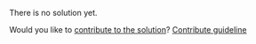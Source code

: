 
There is no solution yet.

Would you like to [contribute to the solution](https://github.com/BFEdev/BFE.dev-solutions/blob/main/question/what-is-jwt-json-web-token_en.md)? [Contribute guideline](https://github.com/BFEdev/BFE.dev-solutions#how-to-contribute)
